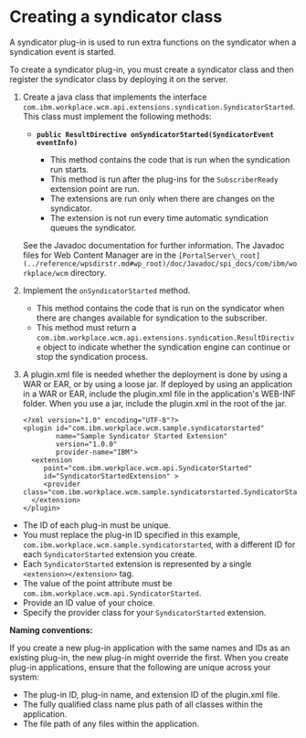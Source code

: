 # Creating a syndicator class

A syndicator plug-in is used to run extra functions on the syndicator when a syndication event is started.

To create a syndicator plug-in, you must create a syndicator class and then register the syndicator class by deploying it on the server.

1.  Create a java class that implements the interface `com.ibm.workplace.wcm.api.extensions.syndication.SyndicatorStarted`. This class must implement the following methods:

    -   **`public ResultDirective onSyndicatorStarted(SyndicatorEvent eventInfo)`**

        -   This method contains the code that is run when the syndication run starts.
        -   This method is run after the plug-ins for the `SubscriberReady` extension point are run.
        -   The extensions are run only when there are changes on the syndicator.
        -   The extension is not run every time automatic syndication queues the syndicator.

    See the Javadoc documentation for further information. The Javadoc files for Web Content Manager are in the `[PortalServer\_root](../reference/wpsdirstr.md#wp_root)/doc/Javadoc/spi_docs/com/ibm/workplace/wcm` directory.

2.  Implement the `onSyndicatorStarted` method.

    -   This method contains the code that is run on the syndicator when there are changes available for syndication to the subscriber.
    -   This method must return a `com.ibm.workplace.wcm.api.extensions.syndication.ResultDirective` object to indicate whether the syndication engine can continue or stop the syndication process.
    
3.  A plugin.xml file is needed whether the deployment is done by using a WAR or EAR, or by using a loose jar. If deployed by using an application in a WAR or EAR, include the plugin.xml file in the application's WEB-INF folder. When you use a jar, include the plugin.xml in the root of the jar.

    ```
    <?xml version="1.0" encoding="UTF-8"?>
    <plugin id="com.ibm.workplace.wcm.sample.syndicatorstarted"
            name="Sample Syndicator Started Extension"
            version="1.0.0"
            provider-name="IBM">        
      <extension
         point="com.ibm.workplace.wcm.api.SyndicatorStarted"
         id="SyndicatorStartedExtension" >
         <provider class="com.ibm.workplace.wcm.sample.syndicatorstarted.SyndicatorStartedExtension"/>
      </extension> 
    </plugin>
    ```


-   The ID of each plug-in must be unique.
-   You must replace the plug-in ID specified in this example, `com.ibm.workplace.wcm.sample.syndicatorstarted`, with a different ID for each `SyndicatorStarted` extension you create.
-   Each `SyndicatorStarted` extension is represented by a single `<extension></extension>` tag.
-   The value of the point attribute must be `com.ibm.workplace.wcm.api.SyndicatorStarted`.
-   Provide an ID value of your choice.
-   Specify the provider class for your `SyndicatorStarted` extension.

**Naming conventions:**

If you create a new plug-in application with the same names and IDs as an existing plug-in, the new plug-in might override the first. When you create plug-in applications, ensure that the following are unique across your system:

-   The plug-in ID, plug-in name, and extension ID of the plugin.xml file.
-   The fully qualified class name plus path of all classes within the application.
-   The file path of any files within the application.


